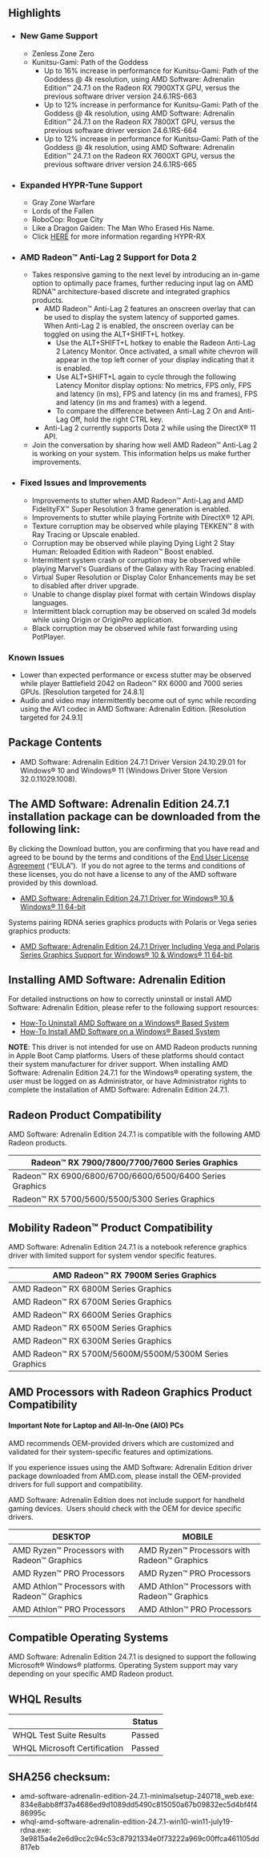 
## Highlights


* ### New Game Support


	+ Zenless Zone Zero
	+ Kunitsu\-Gami: Path of the Goddess
		- Up to 16% increase in performance for Kunitsu\-Gami: Path of the Goddess @ 4k resolution, using AMD Software: Adrenalin Edition™️ 24\.7\.1 on the Radeon RX 7900XTX GPU, versus the previous software driver version 24\.6\.1RS\-663
		- Up to 12% increase in performance for Kunitsu\-Gami: Path of the Goddess @ 4k resolution, using AMD Software: Adrenalin Edition™️ 24\.7\.1 on the Radeon RX 7800XT GPU, versus the previous software driver version 24\.6\.1RS\-664
		- Up to 12% increase in performance for Kunitsu\-Gami: Path of the Goddess @ 4k resolution, using AMD Software: Adrenalin Edition™️ 24\.7\.1 on the Radeon RX 7600XT GPU, versus the previous software driver version 24\.6\.1RS\-665
* ### Expanded HYPR\-Tune Support


	+ Gray Zone Warfare
	+ Lords of the Fallen
	+ RoboCop: Rogue City
	+ Like a Dragon Gaiden: The Man Who Erased His Name.
	+ Click [HERE](https://www.amd.com/en/products/software/adrenalin/hypr-rx.html) for more information regarding HYPR\-RX
* ### AMD Radeon™ Anti\-Lag 2 Support for Dota 2


	+ Takes responsive gaming to the next level by introducing an in\-game option to optimally pace frames, further reducing input lag on AMD RDNA™ architecture\-based discrete and integrated graphics products.
		- AMD Radeon™ Anti\-Lag 2 features an onscreen overlay that can be used to display the system latency of supported games. When Anti\-Lag 2 is enabled, the onscreen overlay can be toggled on using the ALT\+SHIFT\+L hotkey.
			* Use the ALT\+SHIFT\+L hotkey to enable the Radeon Anti\-Lag 2 Latency Monitor. Once activated, a small white chevron will appear in the top left corner of your display indicating that it is enabled.
			* Use ALT\+SHIFT\+L again to cycle through the following Latency Monitor display options: No metrics, FPS only, FPS and latency (in ms), FPS and latency (in ms and frames), FPS and latency (in ms and frames) with a legend.
			* To compare the difference between Anti\-Lag 2 On and Anti\-Lag Off, hold the right CTRL key.
		- Anti\-Lag 2 currently supports Dota 2 while using the DirectX® 11 API.
	+ Join the conversation by sharing how well AMD Radeon™ Anti\-Lag 2 is working on your system. This information helps us make further improvements.
  
* ### Fixed Issues and Improvements


	+ Improvements to stutter when AMD Radeon™ Anti\-Lag and AMD FidelityFX™ Super Resolution 3 frame generation is enabled.
	+ Improvements to stutter while playing Fortnite with DirectX® 12 API.
	+ Texture corruption may be observed while playing TEKKEN™ 8 with Ray Tracing or Upscale enabled.
	+ Corruption may be observed while playing Dying Light 2 Stay Human: Reloaded Edition with Radeon™ Boost enabled.
	+ Intermittent system crash or corruption may be observed while playing Marvel's Guardians of the Galaxy with Ray Tracing enabled.
	+ Virtual Super Resolution or Display Color Enhancements may be set to disabled after driver upgrade.
	+ Unable to change display pixel format with certain Windows display languages.
	+ Intermittent black corruption may be observed on scaled 3d models while using Origin or OriginPro application.
	+ Black corruption may be observed while fast forwarding using PotPlayer.


### Known Issues


* Lower than expected performance or excess stutter may be observed while player Battlefield 2042 on Radeon™ RX 6000 and 7000 series GPUs. \[Resolution targeted for 24\.8\.1]
* Audio and video may intermittently become out of sync while recording using the AV1 codec in AMD Software: Adrenalin Edition. \[Resolution targeted for 24\.9\.1]


## Package Contents


* AMD Software: Adrenalin Edition 24\.7\.1 Driver Version 24\.10\.29\.01 for Windows® 10 and Windows® 11 (Windows Driver Store Version 32\.0\.11029\.1008\).


## The AMD Software: Adrenalin Edition 24\.7\.1 installation package can be downloaded from the following link:


By clicking the Download button, you are confirming that you have read and agreed to be bound by the terms and conditions of the [End User License Agreement](/en/resources/support-articles/amd-software-eula.html) (“EULA”).  If you do not agree to the terms and conditions of these licenses, you do not have a license to any of the AMD software provided by this download.  




* [AMD Software: Adrenalin Edition 24\.7\.1 Driver for Windows® 10 \& Windows® 11 64\-bit](https://drivers.amd.com/drivers/whql-amd-software-adrenalin-edition-24.7.1-win10-win11-july19-rdna.exe)


Systems pairing RDNA series graphics products with Polaris or Vega series graphics products:


* [AMD Software: Adrenalin Edition 24\.7\.1 Driver Including Vega and Polaris Series Graphics Support for Windows® 10 \& Windows® 11 64\-bit](http://whql-amd-software-adrenalin-edition-24.7.1-win10-win11-july19-rdna-combined.exe)


## Installing AMD Software: Adrenalin Edition


For detailed instructions on how to correctly uninstall or install AMD Software: Adrenalin Edition, please refer to the following support resources:


* [How\-To Uninstall AMD Software on a Windows® Based System](/en/resources/support-articles/faqs/RSX2-UNINSTALL.html)
* [How\-To Install AMD Software on a Windows® Based System](/en/resources/support-articles/faqs/RSX2-INSTALL.html)


**NOTE**: This driver is not intended for use on AMD Radeon products running in Apple Boot Camp platforms. Users of these platforms should contact their system manufacturer for driver support. When installing AMD Software: Adrenalin Edition 24\.7\.1 for the Windows® operating system, the user must be logged on as Administrator, or have Administrator rights to complete the installation of AMD Software: Adrenalin Edition 24\.7\.1\. 




## Radeon Product Compatibility


AMD Software: Adrenalin Edition 24\.7\.1 is compatible with the following AMD Radeon products.




| Radeon™ RX 7900/7800/7700/7600 Series Graphics |
| --- |
| Radeon™ RX 6900/6800/6700/6600/6500/6400 Series Graphics |
| Radeon™ RX 5700/5600/5500/5300 Series Graphics |


## Mobility Radeon™ Product Compatibility


AMD Software: Adrenalin Edition 24\.7\.1 is a notebook reference graphics driver with limited support for system vendor specific features. 




| AMD Radeon™ RX 7900M Series Graphics |
| --- |
| AMD Radeon™ RX 6800M Series Graphics |
| AMD Radeon™ RX 6700M Series Graphics |
| AMD Radeon™ RX 6600M Series Graphics |
| AMD Radeon™ RX 6500M Series Graphics |
| AMD Radeon™ RX 6300M Series Graphics |
| AMD Radeon™ RX 5700M/5600M/5500M/5300M Series Graphics |


## ​​​​AMD Processors with Radeon Graphics Product Compatibility


#### Important Note for Laptop and All\-In\-One (AIO) PCs


AMD recommends OEM\-provided drivers which are customized and validated for their system\-specific features and optimizations.  

  

If you experience issues using the AMD Software: Adrenalin Edition driver package downloaded from AMD.com, please install the OEM\-provided drivers for full support and compatibility.  

  

AMD Software: Adrenalin Edition does not include support for handheld gaming devices.  Users should check with the OEM for device specific drivers.




| DESKTOP | MOBILE |
| --- | --- |
| AMD Ryzen™ Processors with Radeon™ Graphics | AMD Ryzen™ Processors with Radeon™ Graphics |
| AMD Ryzen™ PRO Processors | AMD Ryzen™ PRO Processors |
| AMD Athlon™ Processors with Radeon™ Graphics | AMD Athlon™ Processors with Radeon™ Graphics |
| AMD Athlon™ PRO Processors | AMD Athlon™ PRO Processors |


## Compatible Operating Systems


AMD Software: Adrenalin Edition 24\.7\.1 is designed to support the following Microsoft® Windows® platforms. Operating System support may vary depending on your specific AMD Radeon product.


## WHQL Results




|  | **Status** |
| --- | --- |
| WHQL Test Suite Results | Passed |
| WHQL Microsoft Certification | Passed |


## SHA256 checksum:

 * amd\-software\-adrenalin\-edition\-24\.7\.1\-minimalsetup\-240718\_web.exe: 834e8abb8ff37a4686ed9d1089dd5490c815050a67b09832ec5d4bf4f486995c
* whql\-amd\-software\-adrenalin\-edition\-24\.7\.1\-win10\-win11\-july19\-rdna.exe: 3e9815a4e2e6d9cc2c94c53c87921334e0f73222a969c00ffca461105dd817eb

